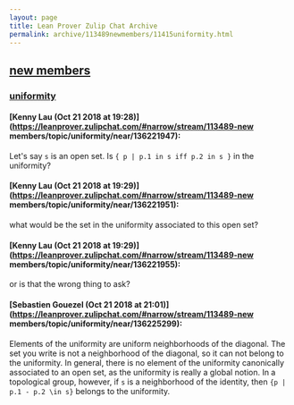```yaml
---
layout: page
title: Lean Prover Zulip Chat Archive 
permalink: archive/113489newmembers/11415uniformity.html
---
```


## [new members](index.html)
### [uniformity](11415uniformity.html)

#### [Kenny Lau (Oct 21 2018 at 19:28)](https://leanprover.zulipchat.com/#narrow/stream/113489-new members/topic/uniformity/near/136221947):
Let's say `s` is an open set. Is `{ p | p.1 in s iff p.2 in s }` in the uniformity?

#### [Kenny Lau (Oct 21 2018 at 19:29)](https://leanprover.zulipchat.com/#narrow/stream/113489-new members/topic/uniformity/near/136221951):
what would be the set in the uniformity associated to this open set?

#### [Kenny Lau (Oct 21 2018 at 19:29)](https://leanprover.zulipchat.com/#narrow/stream/113489-new members/topic/uniformity/near/136221955):
or is that the wrong thing to ask?

#### [Sebastien Gouezel (Oct 21 2018 at 21:01)](https://leanprover.zulipchat.com/#narrow/stream/113489-new members/topic/uniformity/near/136225299):
Elements of the uniformity are uniform neighborhoods of the diagonal. The set you write is not a neighborhood of the diagonal, so it can not belong to the uniformity. In general, there is no element of the uniformity canonically associated to an open set, as the uniformity is really a global notion. In a topological group, however, if `s` is a neighborhood of the identity, then `{p | p.1 - p.2 \in s}` belongs to the uniformity.

